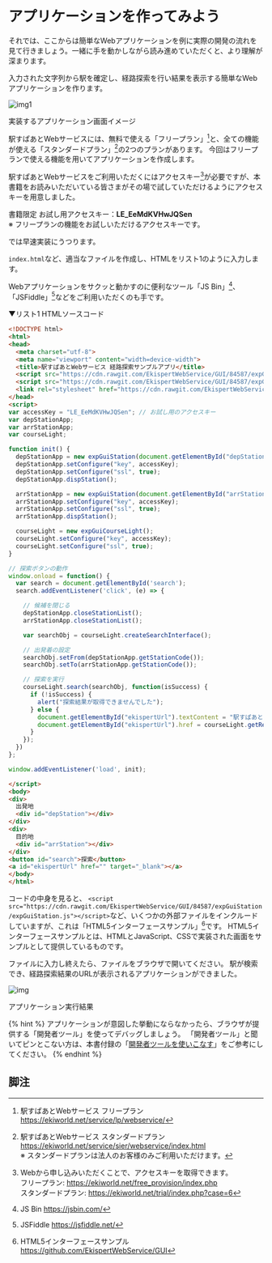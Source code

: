 # アプリケーションを作ってみよう

それでは、ここからは簡単なWebアプリケーションを例に実際の開発の流れを見て行きましょう。一緒に手を動かしながら読み進めていただくと、より理解が深まります。

入力された文字列から駅を確定し、経路探索を行い結果を表示する簡単なWebアプリケーションを作ります。


![img1](https://docs.google.com/drawings/d/e/2PACX-1vQEwohVNihVrcpstBEzVi1lXT_rjA_MybKX-3sSK-R2FBz1kklEppFinA5zA2rYx_QU8Ebzq5xunqG5/pub?w=1240&h=884)

<p class="caption">実装するアプリケーション画面イメージ</p>

駅すぱあとWebサービスには、無料で使える「フリープラン」[^1]と、全ての機能が使える「スタンダードプラン」[^2]の2つのプランがあります。
今回はフリープランで使える機能を用いてアプリケーションを作成します。

駅すぱあとWebサービスをご利用いただくにはアクセスキー[^3]が必要ですが、本書籍をお読みいただいている皆さまがその場で試していただけるようにアクセスキーを用意しました。

書籍限定 お試し用アクセスキー：**LE_EeMdKVHwJQSen**  
※ フリープランの機能をお試しいただけるアクセスキーです。

では早速実装にうつります。

`index.html`など、適当なファイルを作成し、HTMLをリスト1のように入力します。

Webアプリケーションをサクッと動かすのに便利なツール「JS Bin」[^4]、「JSFiddle」[^5]などをご利用いただくのも手です。

▼リスト1 HTMLソースコード

```html
<!DOCTYPE html>
<html>
<head>
  <meta charset="utf-8">
  <meta name="viewport" content="width=device-width">
  <title>駅すぱあとWebサービス 経路探索サンプルアプリ</title>
  <script src="https://cdn.rawgit.com/EkispertWebService/GUI/84587/expGuiStation/expGuiStation.js"></script>
  <script src="https://cdn.rawgit.com/EkispertWebService/GUI/84587/expGuiCourseLight/expGuiCourseLight.js"></script>
  <link rel="stylesheet" href="https://cdn.rawgit.com/EkispertWebService/GUI/84587/expGuiStation/expCss/expGuiStation.css" />
</head>
<script>
var accessKey = "LE_EeMdKVHwJQSen"; // お試し用のアクセスキー
var depStationApp;
var arrStationApp;
var courseLight;

function init() {
  depStationApp = new expGuiStation(document.getElementById("depStation"));
  depStationApp.setConfigure("key", accessKey);
  depStationApp.setConfigure("ssl", true);
  depStationApp.dispStation();

  arrStationApp = new expGuiStation(document.getElementById("arrStation"));
  arrStationApp.setConfigure("key", accessKey);
  arrStationApp.setConfigure("ssl", true);
  arrStationApp.dispStation();

  courseLight = new expGuiCourseLight();
  courseLight.setConfigure("key", accessKey);
  courseLight.setConfigure("ssl", true);
}

// 探索ボタンの動作
window.onload = function() {
  var search = document.getElementById('search');
  search.addEventListener('click', (e) => {

    // 候補を閉じる
    depStationApp.closeStationList();
    arrStationApp.closeStationList();

    var searchObj = courseLight.createSearchInterface();

    // 出発着の設定
    searchObj.setFrom(depStationApp.getStationCode());
    searchObj.setTo(arrStationApp.getStationCode());

    // 探索を実行
    courseLight.search(searchObj, function(isSuccess) {
      if (!isSuccess) {
        alert("探索結果が取得できませんでした");
      } else {
        document.getElementById("ekispertUrl").textContent = "駅すぱあと for web の探索結果を表示する";
        document.getElementById("ekispertUrl").href = courseLight.getResourceURI();
      }
    });
  })
};

window.addEventListener('load', init);

</script>
<body>
<div>
  出発地
  <div id="depStation"></div>
</div>
<div>
  目的地
  <div id="arrStation"></div>
</div>
<button id="search">探索</button>
<a id="ekispertUrl" href="" target="_blank"></a>
</body>
</html>
```

コードの中身を見ると、
`<script src="https://cdn.rawgit.com/EkispertWebService/GUI/84587/expGuiStation/expGuiStation.js"></script>`など、いくつかの外部ファイルをインクルードしていますが、これは「HTML5インターフェースサンプル」[^6]です。
HTML5インターフェースサンプルとは、HTMLとJavaScript、CSSで実装された画面をサンプルとして提供しているものです。

ファイルに入力し終えたら、ファイルをブラウザで開いてください。
駅が検索でき、経路探索結果のURLが表示されるアプリケーションができました。

![img](https://docs.google.com/drawings/d/e/2PACX-1vQh-94YMWsKBawQb6pyqJCts6KosxU98mSzPO5S02O3kYmgl4wm07hTlPBzV0r8vYrraGW8Iu5p3NYt/pub?w=978&h=827)

<p class="caption">アプリケーション実行結果</p>

{% hint %}
アプリケーションが意図した挙動にならなかったら、ブラウザが提供する「開発者ツール」を使ってデバッグしましょう。
「開発者ツール」と聞いてピンとこない方は、本書付録の「[開発者ツールを使いこなす](/docs/tools.md#devtool)」をご参考にしてください。
{% endhint %}


## 脚注
[^1]: 駅すぱあとWebサービス フリープラン https://ekiworld.net/service/lp/webservice/
[^2]: 駅すぱあとWebサービス スタンダードプラン https://ekiworld.net/service/sier/webservice/index.html <br>※ スタンダードプランは法人のお客様のみご利用いただけます。
[^3]: Webから申し込みいただくことで、アクセスキーを取得できます。 <br>フリープラン: https://ekiworld.net/free_provision/index.php <br>スタンダードプラン: https://ekiworld.net/trial/index.php?case=6
[^4]: JS Bin https://jsbin.com/
[^5]: JSFiddle https://jsfiddle.net/
[^6]: HTML5インターフェースサンプル https://github.com/EkispertWebService/GUI
